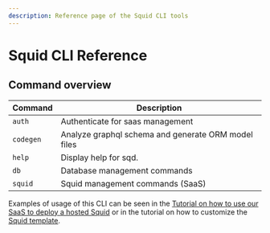 ```yaml
---
description: Reference page of the Squid CLI tools
---
```


# Squid CLI Reference

## Command overview

| Command   | Description                                         |
| --------- | --------------------------------------------------- |
| `auth`    | Authenticate for saas management                    |
| `codegen` | Analyze graphql schema and generate ORM model files |
| `help`    | Display help for sqd.                               |
| `db`      | Database management commands                        |
| `squid`   | Squid management commands (SaaS)                    |

Examples of usage of this CLI can be seen in the [Tutorial on how to use our SaaS to deploy a hosted Squid](/docs/tutorial/deploy-your-squid) or in the tutorial on how to customize the [Squid template](/docs/tutorial/create-a-simple-squid).
